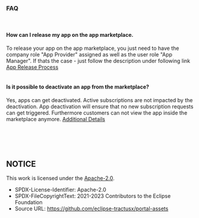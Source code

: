 ### FAQ

<br>

#### How can I release my app on the app marketplace.

To release your app on the app marketplace, you just need to have the company role "App Provider" assigned as well as the user role "App Manager". If thats the case - just follow the description under following link [App Release Process](</docs/user/04.%20App(s)/02.%20App%20Release%20Process>)
<br>
<br>

#### Is it possible to deactivate an app from the marketplace?

Yes, apps can get deactivated. Active subscriptions are not impacted by the deactivation. App deactivation will ensure that no new subscription requests can get triggered. Furthermore customers can not view the app inside the marketplace anymore.
[Additional Details](</docs/user/04.%20App(s)/06.%20App%20Change%20Process/04.%20App%20Deactivation.md>)
<br>
<br>

#### <question>

<answer>
<br>
<br>

## NOTICE

This work is licensed under the [Apache-2.0](https://www.apache.org/licenses/LICENSE-2.0).

- SPDX-License-Identifier: Apache-2.0
- SPDX-FileCopyrightText: 2021-2023 Contributors to the Eclipse Foundation
- Source URL: https://github.com/eclipse-tractusx/portal-assets
